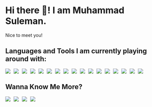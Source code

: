 # Hi there 👋! I am Muhammad Suleman.
Nice to meet you!

## Languages and Tools I am currently playing around with:
<p align="left" style="display: flex; flex-wrap: wrap; gap: 10px;"> <img src="https://img.shields.io/badge/HTML5-%23E34F26.svg?style=for-the-badge&logo=html5&logoColor=white"/> <img src="https://img.shields.io/badge/CSS3-%231572B6.svg?style=for-the-badge&logo=css3&logoColor=white"/> <img src="https://img.shields.io/badge/JavaScript-%23F7DF1E.svg?style=for-the-badge&logo=javascript&logoColor=black"/> <img src="https://img.shields.io/badge/TypeScript-%23007ACC.svg?style=for-the-badge&logo=typescript&logoColor=white"/> <img src="https://img.shields.io/badge/React-%2320232a.svg?style=for-the-badge&logo=react&logoColor=%2361DAFB"/> <img src="https://img.shields.io/badge/MUI-%230081CB.svg?style=for-the-badge&logo=mui&logoColor=white"/> <img src="https://img.shields.io/badge/TailwindCSS-%2338B2AC.svg?style=for-the-badge&logo=tailwind-css&logoColor=white"/> <img src="https://img.shields.io/badge/Bootstrap-%23563D7C.svg?style=for-the-badge&logo=bootstrap&logoColor=white"/> <img src="https://img.shields.io/badge/Firebase-%23039BE5.svg?style=for-the-badge&logo=firebase&logoColor=white"/> <img src="https://img.shields.io/badge/PostgreSQL-%23336791.svg?style=for-the-badge&logo=postgresql&logoColor=white"/> <img src="https://img.shields.io/badge/Prisma-%23000000.svg?style=for-the-badge&logo=prisma&logoColor=white"/> <img src="https://img.shields.io/badge/Express.js-%23000000.svg?style=for-the-badge&logo=express&logoColor=white"/> <img src="https://img.shields.io/badge/Node.js-%23339933.svg?style=for-the-badge&logo=node.js&logoColor=white"/> <img src="https://img.shields.io/badge/MongoDB-%2347A248.svg?style=for-the-badge&logo=mongodb&logoColor=white"/> <img src="https://img.shields.io/badge/Mongoose-%23880000.svg?style=for-the-badge&logoColor=white"/> <img src="https://img.shields.io/badge/Postman-%23FF6C37.svg?style=for-the-badge&logo=postman&logoColor=white"/> <img src="https://img.shields.io/badge/DevOps-%23007ACC.svg?style=for-the-badge&logo=devops&logoColor=white"/> </p>

## Wanna Know Me More?
<p align="left" style="display: flex; gap: 10px; flex-wrap: wrap;"> <a href="https://myportfoliowebsite10.netlify.app/" target="_blank"> <img src="https://img.shields.io/badge/Visit Portfolio-%23007ACC.svg?&style=for-the-badge&logo=vercel&logoColor=white"/> </a> <a href="https://www.facebook.com/profile.php?id=100060714416367" target="_blank"> <img src="https://img.shields.io/badge/Facebook-%231877F2.svg?&style=for-the-badge&logo=facebook&logoColor=white"/> </a> <a href="https://www.linkedin.com/in/muhammad-suleman-9aa056292/" target="_blank"> <img src="https://img.shields.io/badge/LinkedIn-%230077B5.svg?&style=for-the-badge&logo=linkedin&logoColor=white"/> </a> <a href="mailto:tech4you330@gmail.com"> <img src="https://img.shields.io/badge/Gmail-D14836.svg?&style=for-the-badge&logo=gmail&logoColor=white"/> </a> </p>
